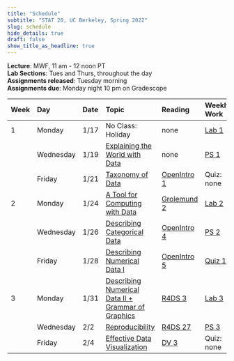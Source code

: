 ```yaml
---
title: "Schedule"
subtitle: "STAT 20, UC Berkeley, Spring 2022"
slug: schedule
hide_details: true
draft: false
show_title_as_headline: true
---
```


**Lecture**: MWF, 11 am - 12 noon PT  
**Lab Sections**: Tues and Thurs, throughout the day  
**Assignments released**: Tuesday morning  
**Assignments due**: Monday night 10 pm on Gradescope

<table class="table table-hover" style="margin-left: auto; margin-right: auto;">
 <thead>
  <tr>
   <th style="text-align:left;"> Week </th>
   <th style="text-align:left;"> Day </th>
   <th style="text-align:left;"> Date </th>
   <th style="text-align:left;"> Topic </th>
   <th style="text-align:left;"> Reading </th>
   <th style="text-align:left;"> Weekly Work </th>
  </tr>
 </thead>
<tbody>
  <tr>
   <td style="text-align:left;"> 1 </td>
   <td style="text-align:left;"> Monday </td>
   <td style="text-align:left;"> 1/17 </td>
   <td style="text-align:left;"> No Class: Holiday </td>
   <td style="text-align:left;"> none</td>
   <td style="text-align:left;"> <a href="https://www.stat20.org/lab/01/" style="     ">Lab 1</a> </td>
  </tr>
  <tr>
   <td style="text-align:left;">  </td>
   <td style="text-align:left;"> Wednesday </td>
   <td style="text-align:left;"> 1/19 </td>
   <td style="text-align:left;"> <a href="https://www.stat20.org/lec/01" style="     ">Explaining the World with Data</a> </td>
   <td style="text-align:left;"> none </td>
   <td style="text-align:left;"> <a href="https://www.stat20.org/ps/01" style="     ">PS 1</a> </td>
  </tr>
  <tr>
   <td style="text-align:left;">  </td>
   <td style="text-align:left;"> Friday </td>
   <td style="text-align:left;"> 1/21 </td>
   <td style="text-align:left;"> <a href="https://www.stat20.org/lec/02" style="     ">Taxonomy of Data </a></td>
   <td style="text-align:left;"> <a href="https://openintro-ims.netlify.app/data-hello.html" style="     " target="_blank">OpenIntro 1</a> </td>
   <td style="text-align:left;"> Quiz: none </td>
  </tr>
  <tr>
   <td style="text-align:left;"> 2 </td>
   <td style="text-align:left;"> Monday </td>
   <td style="text-align:left;"> 1/24 </td>
   <td style="text-align:left;"> <a href="https://www.stat20.org/lec/03" style="     ">A Tool for Computing with Data</a> </td>
   <td style="text-align:left;"> <a href="https://rstudio-education.github.io/hopr/basics.html" style="     " target="_blank">Grolemund 2</a> </td>
   <td style="text-align:left;"> <a href="https://www.stat20.org/lab/02/" style="     ">Lab 2</a> </td>
  </tr>
  <tr>
   <td style="text-align:left;">  </td>
   <td style="text-align:left;"> Wednesday </td>
   <td style="text-align:left;"> 1/26 </td>
   <td style="text-align:left;"> <a href="https://www.stat20.org/lec/04" style="     ">Describing Categorical Data</a> </td>
   <td style="text-align:left;"> <a href="https://openintro-ims.netlify.app/explore-categorical.html" style="     " target="_blank">OpenIntro 4</a> </td>
   <td style="text-align:left;"> <a href="https://www.stat20.org/ps/02/" style="     ">PS 2</a> </td>
  </tr>
  <tr>
   <td style="text-align:left;">  </td>
   <td style="text-align:left;"> Friday </td>
   <td style="text-align:left;"> 1/28 </td>
   <td style="text-align:left;"> <a href="https://www.stat20.org/lec/05" style="     ">Describing Numerical Data I</a> </td>
   <td style="text-align:left;"> <a href="https://openintro-ims.netlify.app/explore-numerical.html" style="     " target="_blank">OpenIntro 5</a> </td>
   <td style="text-align:left;"> <a href="https://www.gradescope.com/courses/356299" style="     ">Quiz 1</a> </td>
  </tr>
  <tr>
   <td style="text-align:left;"> 3 </td>
   <td style="text-align:left;"> Monday </td>
   <td style="text-align:left;"> 1/31 </td>
   <td style="text-align:left;"> <a href="https://www.stat20.org/lec/06" style="     ">Describing Numerical Data II + Grammar of Graphics</a> </td>
   <td style="text-align:left;"> <a href="https://r4ds.had.co.nz/data-visualisation.html" style="     " target="_blank">R4DS 3</a> </td>
   <td style="text-align:left;"> <a href="https://www.stat20.org/lab/03/" style="     ">Lab 3</a> </td>
  </tr>
  <tr>
   <td style="text-align:left;">  </td>
   <td style="text-align:left;"> Wednesday </td>
   <td style="text-align:left;"> 2/2 </td>
   <td style="text-align:left;"> <a href="https://www.stat20.org/lec/07" style="     ">Reproducibility</a> </td>
   <td style="text-align:left;"> <a href="https://r4ds.had.co.nz/r-markdown.html" style="     " target="_blank">R4DS 27</a> </td>
   <td style="text-align:left;"> <a href="https://www.stat20.org/ps/03/" style="     ">PS 3</a> </td>
  </tr>
  <tr>
   <td style="text-align:left;">  </td>
   <td style="text-align:left;"> Friday </td>
   <td style="text-align:left;"> 2/4 </td>
   <td style="text-align:left;"> <a href="https://www.stat20.org/lec/08" style="     ">Effective Data Visualization</a> </td>
   <td style="text-align:left;"> <a href="https://socviz.co/makeplot.html" style="     " target="_blank">DV 3</a> </td>
   <td style="text-align:left;"> Quiz: none </td>
  </tr>
</tbody>
</table>